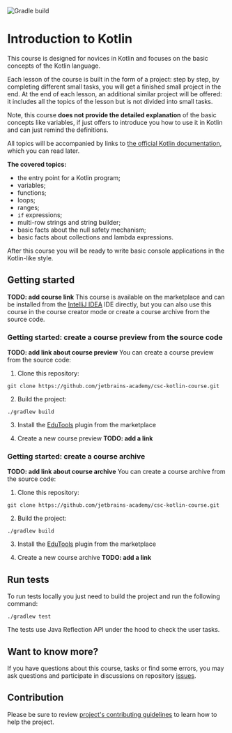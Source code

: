 ![Gradle build](https://github.com/jetbrains-academy/csc-kotlin-course/actions/workflows/gradle-build.yml/badge.svg?branch=main)

# Introduction to Kotlin

This course is designed for novices in Kotlin
and focuses on the basic concepts of the Kotlin language.

Each lesson of the course is built in the form of a project:
step by step, by completing different small tasks,
you will get a finished small project in the end.
At the end of each lesson, an additional similar project will be offered:
it includes all the topics of the lesson but is not divided into small tasks.

Note, this course **does not provide the detailed explanation** of the basic concepts
like variables, if just offers to introduce you how to use it in Kotlin and can just remind the definitions.

All topics will be accompanied by links to [the official Kotlin documentation](https://kotlinlang.org/docs/home.html),
which you can read later.

**The covered topics:**
- the entry point for a Kotlin program;
- variables;
- functions;
- loops;
- ranges;
- `if` expressions;
- multi-row strings and string builder;
- basic facts about the null safety mechanism;
- basic facts about collections and lambda expressions.

After this course you will be ready to write basic console applications in the Kotlin-like style.

## Getting started

**TODO: add course link**
This course is available on the marketplace and can be installed from the 
[IntelliJ IDEA](https://www.jetbrains.com/idea/) IDE directly, but you can also use this course in 
the course creator mode or create a course archive from the source code.

### Getting started: create a course preview from the source code

**TODO: add link about course preview**
You can create a course preview from the source code:
1. Clone this repository: 
```text
git clone https://github.com/jetbrains-academy/csc-kotlin-course.git
```

2. Build the project:
```text
./gradlew build
```

3. Install the [EduTools](https://plugins.jetbrains.com/plugin/10081-edutools/docs/educational-products.html) plugin from the marketplace

4. Create a new course preview **TODO: add a link**

### Getting started: create a course archive

**TODO: add link about course archive**
You can create a course archive from the source code:
1. Clone this repository:
```text
git clone https://github.com/jetbrains-academy/csc-kotlin-course.git
```

2. Build the project:
```text
./gradlew build
```

3. Install the [EduTools](https://plugins.jetbrains.com/plugin/10081-edutools/docs/educational-products.html) plugin from the marketplace

4. Create a new course archive **TODO: add a link**

## Run tests

To run tests locally you just need to build the project and run the following command:

```text
./gradlew test
```

The tests use Java Reflection API under the hood to check the user tasks.

## Want to know more?

If you have questions about this course, tasks or find some errors,
you may ask questions and participate in discussions on repository [issues](https://github.com/jetbrains-academy/csc-kotlin-course/issues).

## Contribution

Please be sure to review [project's contributing guidelines](./contributing.md) to learn how to help the project.